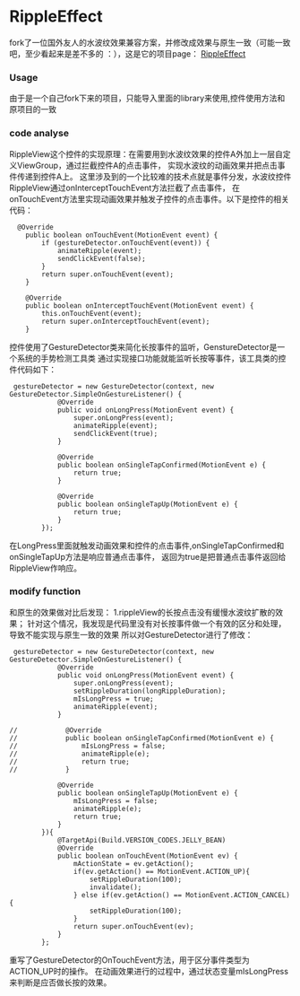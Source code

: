 RippleEffect
================

fork了一位国外友人的水波纹效果兼容方案，并修改成效果与原生一致（可能一致吧，至少看起来是差不多的 ：），这是它的项目page：
[RippleEffect](https://github.com/traex/RippleEffect)  

### Usage  
由于是一个自己fork下来的项目，只能导入里面的library来使用,控件使用方法和原项目的一致
### code analyse
RippleView这个控件的实现原理：在需要用到水波纹效果的控件A外加上一层自定义ViewGroup，通过拦截控件A的点击事件，
实现水波纹的动画效果并把点击事件传递到控件A上。
这里涉及到的一个比较难的技术点就是事件分发，水波纹控件RippleView通过onInterceptTouchEvent方法拦截了点击事件，
在onTouchEvent方法里实现动画效果并触发子控件的点击事件。以下是控件的相关代码：
```
  @Override
    public boolean onTouchEvent(MotionEvent event) {
        if (gestureDetector.onTouchEvent(event)) {
            animateRipple(event);
            sendClickEvent(false);
        }
        return super.onTouchEvent(event);
    }

    @Override
    public boolean onInterceptTouchEvent(MotionEvent event) {
        this.onTouchEvent(event);
        return super.onInterceptTouchEvent(event);
    }
```
控件使用了GestureDetector类来简化长按事件的监听，GenstureDetector是一个系统的手势检测工具类
通过实现接口功能就能监听长按等事件，该工具类的控件代码如下：
```
 gestureDetector = new GestureDetector(context, new GestureDetector.SimpleOnGestureListener() {
            @Override
            public void onLongPress(MotionEvent event) {
                super.onLongPress(event);
                animateRipple(event);
                sendClickEvent(true);
            }

            @Override
            public boolean onSingleTapConfirmed(MotionEvent e) {
                return true;
            }

            @Override
            public boolean onSingleTapUp(MotionEvent e) {
                return true;
            }
        });
```
在LongPress里面就触发动画效果和控件的点击事件,onSingleTapConfirmed和onSingleTapUp方法是响应普通点击事件，
返回为true是把普通点击事件返回给RippleView作响应。

### modify function
和原生的效果做对比后发现：
1.rippleView的长按点击没有缓慢水波纹扩散的效果；
针对这个情况，我发现是代码里没有对长按事件做一个有效的区分和处理，导致不能实现与原生一致的效果
所以对GestureDetector进行了修改：
```
 gestureDetector = new GestureDetector(context, new GestureDetector.SimpleOnGestureListener() {
            @Override
            public void onLongPress(MotionEvent event) {
                super.onLongPress(event);
                setRippleDuration(longRippleDuration);
                mIsLongPress = true;
                animateRipple(event);
            }

//            @Override
//            public boolean onSingleTapConfirmed(MotionEvent e) {
//                mIsLongPress = false;
//                animateRipple(e);
//                return true;
//            }

            @Override
            public boolean onSingleTapUp(MotionEvent e) {
                mIsLongPress = false;
                animateRipple(e);
                return true;
            }
        }){
            @TargetApi(Build.VERSION_CODES.JELLY_BEAN)
            @Override
            public boolean onTouchEvent(MotionEvent ev) {
                mActionState = ev.getAction();
                if(ev.getAction() == MotionEvent.ACTION_UP){
                    setRippleDuration(100);
                    invalidate();
                } else if(ev.getAction() == MotionEvent.ACTION_CANCEL){
                    setRippleDuration(100);
                }
                return super.onTouchEvent(ev);
            }
        };
```
重写了GestureDetector的OnTouchEvent方法，用于区分事件类型为ACTION_UP时的操作。
在动画效果进行的过程中，通过状态变量mIsLongPress来判断是应否做长按的效果。


